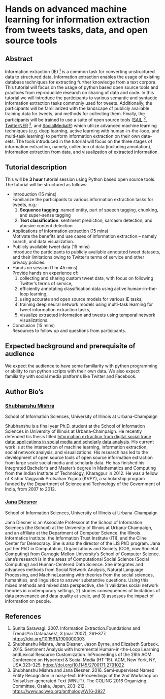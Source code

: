 # Hands on advanced machine learning for information extraction from tweets tasks, data, and open source tools

## Abstract

Information extraction (IE) [<sup>1</sup>] is a common task for converting unstructured data to structured data. Information extraction enables the usage of existing database techniques for extracting further knowledge from a text corpora. This tutorial will focus on the usage of python based open source tools and practices from reproducible research on sharing of data and code. In this tutorial we will introduce the participants to various semantic and syntactic information extraction tasks commonly used for tweets. Additionally, the participants will be familiarized with the landscape of publicly available training data for tweets, and methods for collecting them. Finally, the participants will be trained to use a suite of open source tools ([SAIL] [<sup>2</sup>], [TwitterNER] [<sup>3</sup>], and [SocialMediaIE]) which utilize advanced machine learning techniques (e.g. deep learning, active learning with human-in-the-loop, and multi-task learning) to perform information extraction on their own data-sets. The tools introduced in the tutorial will focus on the three stages of information extraction, namely, collection of data (including annotation), information extraction from data, and visualization of extracted information. 

[<sup>1</sup>]: https://doi.org/10.1561/1900000003 "Sunita Sarawagi. 2007. Information Extraction.Foundations and Trends®in Databases1, 3 (mar 2007), 261–377."
[<sup>2</sup>]: https://doi.org/10.1145/2700171.2791022 "Shubhanshu Mishra, Jana Diesner, Jason Byrne, and Elizabeth Surbeck. 2015. Sentiment Analysis with Incremental Human-in-the-Loop Learning andLexical Resource Customization. InProceedings of the 26th ACM Conference on Hypertext &#38; Social Media (HT ’15). ACM, New York, NY, USA,323–325."
[<sup>3</sup>]: https://www.aclweb.org/anthology/W16-3927 "Shubhanshu Mishra and Jana Diesner. 2016. Semi-supervised Named Entity Recognition in noisy-text. InProceedings of the 2nd Workshop on NoisyUser-generated Text (WNUT). The COLING 2016 Organizing Committee, Osaka, Japan, 203–212"
[SocialMediaIE]: https://github.com/socialmediaie
[TwitterNER]: https://github.com/napsternxg/TwitterNER
[SAIL]: https://github.com/uiuc-ischool-scanr/SAIL



## Tutorial description

This will be **3 hour** tutorial session using Python based open source tools. The tutorial will be structured as follows:

  - Introduction (15 mins)  
    Familiarize the participants to various information extraction tasks for tweets, e.g.:
    1.  **Sequence tagging**: named entity, part of speech tagging, chunking, and super-sense tagging
    2.  **Text classification**: sentiment prediction, sarcasm detection, and abusive content detection
  - Applications of information extraction (15 mins)  
    Motivate the benefits and use cases of information extraction – namely search, and data visualization.
  - Publicly available tweet data (15 mins)  
    Introduce the participants to publicly available annotated tweet datasets, and their limitations owing to Twitter’s terms of service
    and other privacy policies.
  - Hands on session (1 hr 45 mins)  
    Provide hands on experience of:
    1.  collecting and sharing custom tweet data, with focus on following Twitter’s terms of service,
    2.  efficiently annotating classification data using active human-in-the-loop learning,
    3.  using accurate and open source models for various IE tasks,
    4.  training deep neural network models using multi-task learning for tweet information extraction tasks,
    5.  visualize extracted information and tweets using temporal network visualizations.
  - Conclusion (15 mins)  
    Resources to follow up and questions from participants.

## Expected background and prerequisite of audience

We expect the audience to have some familiarity with python programming or ability to run python scripts with their own data. We also expect familiarity with social media platforms like Twitter and Facebook.

## Author Bio’s

### [Shubhanshu Mishra](https://shubhanshu.com)

School of Information Sciences, University of Illinois at Urbana-Champaign  

Shubhanshu is a final year Ph.D. student at the School of Information Sciences in University of Illinois at Urbana-Champaign. He recently defended his thesis titled [Information extraction from digital social trace data: applications in social media and scholarly data analysis](http://shubhanshu.com/phd_thesis/). His current work is at the intersection of machine learning, information extraction, social network analysis, and visualizations. His research has led to the development of open source tools of open source information extraction from large scale social media and scholarly data. He has finished his Integrated Bachelor’s and Master’s degree in Mathematics and Computing from the Indian Institute of Technology, Kharagpur in 2012. He was a fellow of Kishor Vaigyanik Protsahan Yojana (KVPY), a scholarship program funded by the Department of Science and Technology of the Government of India, from 2007 to 2012.

### [Jana Diesner](http://jdiesnerlab.ischool.illinois.edu)

School of Information Sciences, University of Illinois at Urbana-Champaign  

Jana Diesner is an Associate Professor at the School of Information Sciences (the iSchool) at the University of Illinois at Urbana-Champaign, and an affiliate at the Department of Computer Science, the Illinois Informatics Institute, the Information Trust Institute (ITI), and the Cline Center for Democracy. She is also the director of the LIS PhD program. Jana got her PhD in Computation, Organizations and Society (COS, now Societal Computing) from Carnegie Mellon University’s School of Computer Science. Jana’s research is in the areas of Computational Social Science (Social Computing) and Human-Centered Data Science. She integrates and advances methods from Social Network Analysis, Natural Language Processing, and MachineLearning with theories from the social sciences, humanities, and linguistics to answer substantive questions. Using this mixed methods and mixed data perspective, she 1) validates social network theories in contemporary settings, 2) studies consequences of limitations of data provenance and data quality at scale, and 3) assesses the impact of information on people.


## References

1. Sunita Sarawagi. 2007. Information Extraction.Foundations and Trends®in Databases1, 3 (mar 2007), 261–377. https://doi.org/10.1561/1900000003
2. Shubhanshu Mishra, Jana Diesner, Jason Byrne, and Elizabeth Surbeck. 2015. Sentiment Analysis with Incremental Human-in-the-Loop Learning andLexical Resource Customization. InProceedings of the 26th ACM Conference on Hypertext &#38; Social Media (HT ’15). ACM, New York, NY, USA,323–325. https://doi.org/10.1145/2700171.2791022
3. Shubhanshu Mishra and Jana Diesner. 2016. Semi-supervised Named Entity Recognition in noisy-text. InProceedings of the 2nd Workshop on NoisyUser-generated Text (WNUT). The COLING 2016 Organizing Committee, Osaka, Japan, 203–212. https://www.aclweb.org/anthology/W16-3927
